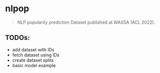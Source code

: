 # nlpop

> NLP popularity prediction Dataset published at WASSA (ACL 2022).

## TODOs:
- add dataset with IDs
- fetch dataset using IDs
- create dataset splits
- basic model example

